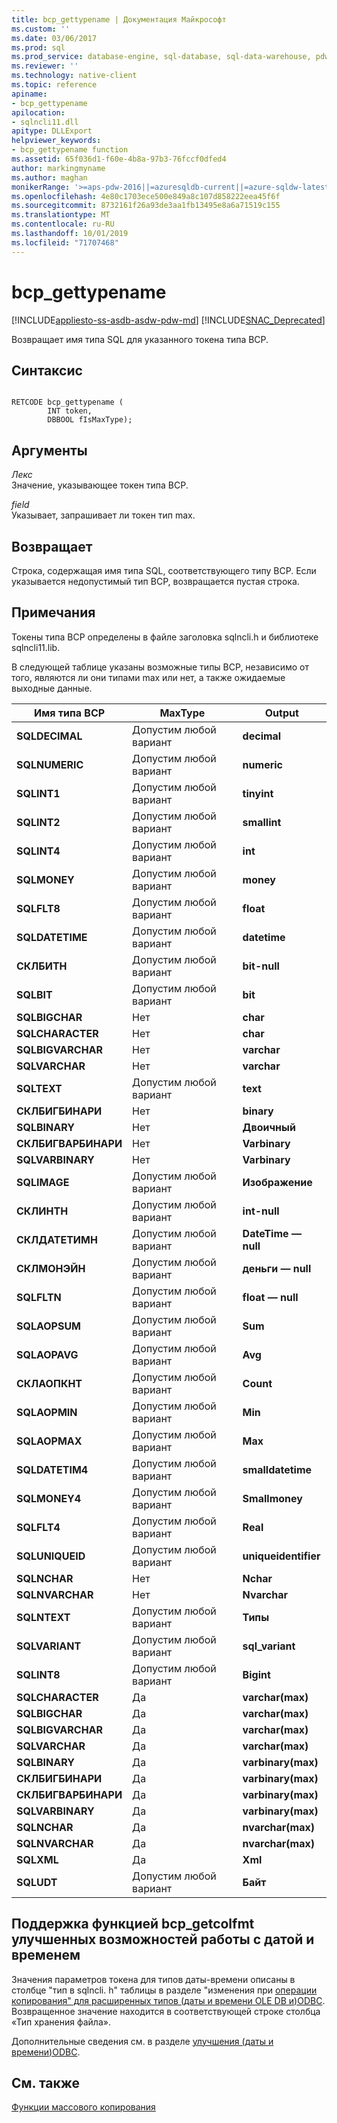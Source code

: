 ```yaml
---
title: bcp_gettypename | Документация Майкрософт
ms.custom: ''
ms.date: 03/06/2017
ms.prod: sql
ms.prod_service: database-engine, sql-database, sql-data-warehouse, pdw
ms.reviewer: ''
ms.technology: native-client
ms.topic: reference
apiname:
- bcp_gettypename
apilocation:
- sqlncli11.dll
apitype: DLLExport
helpviewer_keywords:
- bcp_gettypename function
ms.assetid: 65f036d1-f60e-4b8a-97b3-76fccf0dfed4
author: markingmyname
ms.author: maghan
monikerRange: '>=aps-pdw-2016||=azuresqldb-current||=azure-sqldw-latest||>=sql-server-2016||=sqlallproducts-allversions||>=sql-server-linux-2017||=azuresqldb-mi-current'
ms.openlocfilehash: 4e80c1703ece500e849a8c107d858222eea45f6f
ms.sourcegitcommit: 8732161f26a93de3aa1fb13495e8a6a71519c155
ms.translationtype: MT
ms.contentlocale: ru-RU
ms.lasthandoff: 10/01/2019
ms.locfileid: "71707468"
---
```

# <a name="bcp_gettypename"></a>bcp_gettypename
[!INCLUDE[appliesto-ss-asdb-asdw-pdw-md](../../includes/appliesto-ss-asdb-asdw-pdw-md.md)]
[!INCLUDE[SNAC_Deprecated](../../includes/snac-deprecated.md)]

  Возвращает имя типа SQL для указанного токена типа BCP.  
  
## <a name="syntax"></a>Синтаксис  
  
```  
  
RETCODE bcp_gettypename (  
        INT token,  
        DBBOOL fIsMaxType);  
```  
  
## <a name="arguments"></a>Аргументы  
 *Лекс*  
 Значение, указывающее токен типа BCP.  
  
 *field*  
 Указывает, запрашивает ли токен тип max.  
  
## <a name="returns"></a>Возвращает  
 Строка, содержащая имя типа SQL, соответствующего типу BCP. Если указывается недопустимый тип BCP, возвращается пустая строка.  
  
## <a name="remarks"></a>Примечания  
 Токены типа BCP определены в файле заголовка sqlncli.h и библиотеке sqlncli11.lib.  
  
 В следующей таблице указаны возможные типы BCP, независимо от того, являются ли они типами max или нет, а также ожидаемые выходные данные.  
  
|Имя типа BCP|MaxType|Output|  
|-------------------|-------------|------------|  
|**SQLDECIMAL**|Допустим любой вариант|**decimal**|  
|**SQLNUMERIC**|Допустим любой вариант|**numeric**|  
|**SQLINT1**|Допустим любой вариант|**tinyint**|  
|**SQLINT2**|Допустим любой вариант|**smallint**|  
|**SQLINT4**|Допустим любой вариант|**int**|  
|**SQLMONEY**|Допустим любой вариант|**money**|  
|**SQLFLT8**|Допустим любой вариант|**float**|  
|**SQLDATETIME**|Допустим любой вариант|**datetime**|  
|**СКЛБИТН**|Допустим любой вариант|**bit-null**|  
|**SQLBIT**|Допустим любой вариант|**bit**|  
|**SQLBIGCHAR**|Нет|**char**|  
|**SQLCHARACTER**|Нет|**char**|  
|**SQLBIGVARCHAR**|Нет|**varchar**|  
|**SQLVARCHAR**|Нет|**varchar**|  
|**SQLTEXT**|Допустим любой вариант|**text**|  
|**СКЛБИГБИНАРИ**|Нет|**binary**|  
|**SQLBINARY**|Нет|**Двоичный**|  
|**СКЛБИГВАРБИНАРИ**|Нет|**Varbinary**|  
|**SQLVARBINARY**|Нет|**Varbinary**|  
|**SQLIMAGE**|Допустим любой вариант|**Изображение**|  
|**СКЛИНТН**|Допустим любой вариант|**int-null**|  
|**СКЛДАТЕТИМН**|Допустим любой вариант|**DateTime — null**|  
|**СКЛМОНЭЙН**|Допустим любой вариант|**деньги — null**|  
|**SQLFLTN**|Допустим любой вариант|**float — null**|  
|**SQLAOPSUM**|Допустим любой вариант|**Sum**|  
|**SQLAOPAVG**|Допустим любой вариант|**Avg**|  
|**СКЛАОПКНТ**|Допустим любой вариант|**Count**|  
|**SQLAOPMIN**|Допустим любой вариант|**Min**|  
|**SQLAOPMAX**|Допустим любой вариант|**Max**|  
|**SQLDATETIM4**|Допустим любой вариант|**smalldatetime**|  
|**SQLMONEY4**|Допустим любой вариант|**Smallmoney**|  
|**SQLFLT4**|Допустим любой вариант|**Real**|  
|**SQLUNIQUEID**|Допустим любой вариант|**uniqueidentifier**|  
|**SQLNCHAR**|Нет|**Nchar**|  
|**SQLNVARCHAR**|Нет|**Nvarchar**|  
|**SQLNTEXT**|Допустим любой вариант|**Типы**|  
|**SQLVARIANT**|Допустим любой вариант|**sql_variant**|  
|**SQLINT8**|Допустим любой вариант|**Bigint**|  
|**SQLCHARACTER**|Да|**varchar(max)**|  
|**SQLBIGCHAR**|Да|**varchar(max)**|  
|**SQLBIGVARCHAR**|Да|**varchar(max)**|  
|**SQLVARCHAR**|Да|**varchar(max)**|  
|**SQLBINARY**|Да|**varbinary(max)**|  
|**СКЛБИГБИНАРИ**|Да|**varbinary(max)**|  
|**СКЛБИГВАРБИНАРИ**|Да|**varbinary(max)**|  
|**SQLVARBINARY**|Да|**varbinary(max)**|  
|**SQLNCHAR**|Да|**nvarchar(max)**|  
|**SQLNVARCHAR**|Да|**nvarchar(max)**|  
|**SQLXML**|Да|**Xml**|  
|**SQLUDT**|Допустим любой вариант|**Байт**|  
  
## <a name="bcp_gettypename-support-for-enhanced-date-and-time-features"></a>Поддержка функцией bcp_getcolfmt улучшенных возможностей работы с датой и временем  
 Значения параметров токена для типов даты-времени описаны в столбце "тип в sqlncli. h" таблицы в разделе "изменения при [операции копирования" для расширенных типов &#40;даты и времени OLE DB и&#41;ODBC](../../relational-databases/native-client-odbc-date-time/bulk-copy-changes-for-enhanced-date-and-time-types-ole-db-and-odbc.md). Возвращенное значение находится в соответствующей строке столбца «Тип хранения файла».  
  
 Дополнительные сведения см. в разделе [улучшения &#40;даты и времени&#41;ODBC](../../relational-databases/native-client-odbc-date-time/date-and-time-improvements-odbc.md).  
  
## <a name="see-also"></a>См. также  
 [Функции массового копирования](../../relational-databases/native-client-odbc-extensions-bulk-copy-functions/sql-server-driver-extensions-bulk-copy-functions.md)  
  
  
